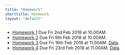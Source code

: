 ```yaml
---
title: "Homework"
shorttitle: Homework
layout: "default"
---
```


- [Homework 1](AM207_HW1.html) Due Fri 2nd Feb 2018 at 10.00AM.
- [Homework 2](AM207_HW2.html) Due Fri 9th Feb 2018 at 10.00AM.
- [Homework 3](AM207_HW3.html) Due Fri 16th Feb 2018 at 11.00AM. [Data](HW3_data.csv).
- [Homework 4](AM207_HW4.html) Due Fri 23rd Feb 2018 at 11.00AM. [Data](HW3_data.csv).
